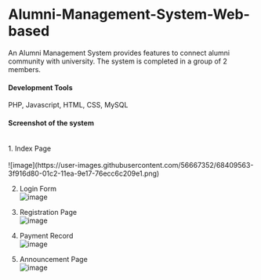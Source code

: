 # Alumni-Management-System-Web-based

An Alumni Management System provides features to connect alumni community with university. The system is completed in a group of 2 members.

<h4>Development Tools</h4>
PHP, Javascript, HTML, CSS, MySQL

<h4>Screenshot of the system</h4>
</br>
1. Index Page</br>
</br>![image](https://user-images.githubusercontent.com/56667352/68409563-3f916d80-01c2-11ea-9e17-76ecc6c209e1.png)


2. Login Form
</br>![image](https://user-images.githubusercontent.com/56667352/68409097-7915a900-01c1-11ea-90f7-22bc440bbd56.png)


3. Registration Page
</br>![image](https://user-images.githubusercontent.com/56667352/68409154-90ed2d00-01c1-11ea-9e1f-56427e745f34.png)


4. Payment Record
</br>![image](https://user-images.githubusercontent.com/56667352/68409282-c4c85280-01c1-11ea-94ad-371b7ce1b709.png)


5. Announcement Page
</br>![image](https://user-images.githubusercontent.com/56667352/68409340-df023080-01c1-11ea-9288-96491e54cbc5.png)

